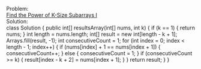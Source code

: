 Problem:
<br>
[Find the Power of K-Size Subarrays I](https://leetcode.com/problems/find-the-power-of-k-size-subarrays-i/description/?envType=daily-question&envId=2024-11-16)
<br>
Solution:
<br>
class Solution {
    public int[] resultsArray(int[] nums, int k) {
        if (k == 1) {
            return nums;
        }
        int length = nums.length;
        int[] result = new int[length - k + 1];
        Arrays.fill(result, -1); 
        int consecutiveCount = 1;
        for (int index = 0; index < length - 1; index++) {
            if (nums[index] + 1 == nums[index + 1]) {
                consecutiveCount++;
            } else {
                consecutiveCount = 1; 
            }
            if (consecutiveCount >= k) {
                result[index - k + 2] = nums[index + 1];
            }
        }
        return result;
    }
}